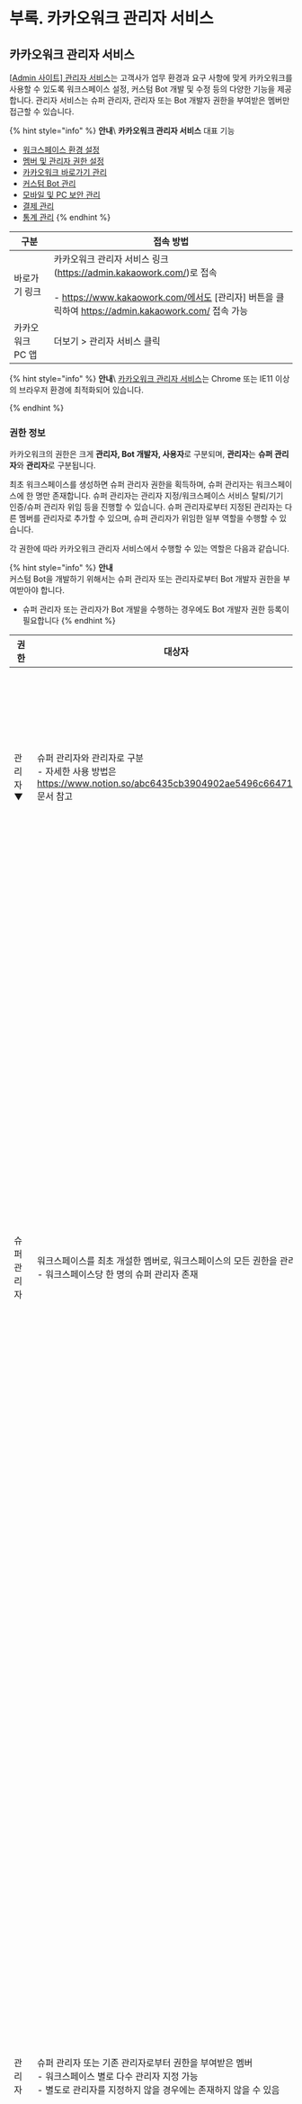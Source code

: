 # 부록. 카카오워크 관리자 서비스

## 카카오워크 관리자 서비스

[[Admin 사이트\] 관리자 서비스](https://admin.kakaowork.com/)는 고객사가 업무 환경과 요구 사항에 맞게 카카오워크를 사용할 수 있도록 워크스페이스 설정, 커스텀 Bot 개발 및 수정 등의 다양한 기능을 제공합니다. 관리자 서비스는 슈퍼 관리자, 관리자 또는 Bot 개발자 권한을 부여받은 멤버만 접근할 수 있습니다.

{% hint style="info" %}
**안내**\ 
**카카오워크 관리자 서비스** 대표 기능
* [워크스페이스 환경 설정](https://www.notion.so/7218c86c7c6b4b829d924df5469adcda)
* [멤버 및 관리자 권한 설정](https://www.notion.so/40c226233dab4bfaa0675f12770f3540)
* [카카오워크 바로가기 관리](https://www.notion.so/22ebe24d47804be3ae0ba4d288b44c77)
* [커스텀 Bot 관리](https://www.notion.so/d17fc11a945a45129657371bdaa6cd33)
* [모바일 및 PC 보안 관리](https://www.notion.so/ff61cee4d0004b6b98f4cf757c8bb38f)
* [결제 관리](https://www.notion.so/b6fbd5a435ac402fac3ea0ab7b62e836)
* [통계 관리](https://www.notion.so/1674c398edcc4faaa26b94a76419373e) 
{% endhint %}

| 구분 | 접속 방법 |
| --- | --- |
| 바로가기 링크 | 카카오워크 관리자 서비스 링크(https://admin.kakaowork.com/)로 접속<br><br> - https://www.kakaowork.com/에서도 [관리자] 버튼을 클릭하여 https://admin.kakaowork.com/ 접속 가능 |
| 카카오워크 PC 앱 | 더보기 > 관리자 서비스 클릭  |

{% hint style="info" %}
**안내**\ [카카오워크 관리자 서비스](https://admin.kakaowork.com/)는 Chrome 또는 IE11 이상의 브라우저 환경에 최적화되어 있습니다.

{% endhint %}

### 권한 정보

카카오워크의 권한은 크게 **관리자, Bot 개발자, 사용자**로 구분되며, **관리자**는 **슈퍼 관리자**와 **관리자**로 구분됩니다.

최초 워크스페이스를 생성하면 슈퍼 관리자 권한을 획득하며, 슈퍼 관리자는 워크스페이스에 한 명만 존재합니다. 슈퍼 관리자는 관리자 지정/워크스페이스 서비스 탈퇴/기기 인증/슈퍼 관리자 위임 등을 진행할 수 있습니다. 슈퍼 관리자로부터 지정된 관리자는 다른 멤버를 관리자로 추가할 수 있으며, 슈퍼 관리자가 위임한 일부 역할을 수행할 수 있습니다.

각 권한에 따라 카카오워크 관리자 서비스에서 수행할 수 있는 역할은 다음과 같습니다.

{% hint style="info" %}
**안내**\
커스텀 Bot을 개발하기 위해서는 슈퍼 관리자 또는 관리자로부터 Bot 개발자 권한을 부여받아야 합니다.
* 슈퍼 관리자 또는 관리자가 Bot 개발을 수행하는 경우에도 Bot 개발자 권한 등록이 필요합니다 {% endhint %}

| 권한 | 대상자 | 역할 |
| --- | --- | --- |
| 관리자 ▼ |  슈퍼 관리자와 관리자로 구분<br> - 자세한 사용 방법은 https://www.notion.so/abc6435cb3904902ae5496c66471497c 문서 참고 | 워크스페이스, 조직, 멤버 등 관리 책임자 |
|      슈퍼 관리자 | 워크스페이스를 최초 개설한 멤버로, 워크스페이스의 모든 권한을 관리<br> - 워크스페이스당 한 명의 슈퍼 관리자 존재 | 워크스페이스의 책임 관리<br> - 워크스페이스에 멤버 초대 및 관리<br> - 멤버에게 관리자, Bot 개발자 권한 부여<br> - 카카오워크 앱 내 Bot 노출 여부 설정 |
|      관리자 | 슈퍼 관리자 또는 기존 관리자로부터 권한을 부여받은 멤버<br> - 워크스페이스 별로 다수 관리자 지정 가능<br> - 별도로 관리자를 지정하지 않을 경우에는 존재하지 않을 수 있음 | 슈퍼 관리자가 위임한 일부 역할을 수행<br> - 워크스페이스에 멤버 초대 및 관리<br> - 멤버에게 관리자 또는 Bot 개발자 권한 부여<br> - 카카오워크 앱 내 Bot 노출 여부 설정 |
| 사용자 | 관리자나 Bot 개발자 권한 없이, 카카오워크만 사용하는 멤버<br> - 자세한 사용 방법은 https://www.notion.so/66999c5ad9d6492da7fa1aa44c255cd1 문서 참고 | 관리자 서비스에 접근 불가 |
| Bot 개발자 | 슈퍼관리자 또는 관리자로부터 개발자 권한을 부여받은 멤버 |  커스텀 Bot 생성, 개발한 Bot의 수정 및 관리<br> - 봇 관리 > Bot 개발 메뉴에만 접근 가능 |

### 메뉴 구성

[카카오워크 관리자 서비스](https://admin.kakaowork.com/)의 메뉴 구성은 다음과 같습니다.

![그림. 카카오워크 관리자 서비스](https://s3-us-west-2.amazonaws.com/secure.notion-static.com/e8bbfb80-215e-4315-b979-cc1aefa04485/%EC%B9%B4%EC%B9%B4%EC%98%A4%EC%9B%8C%ED%81%AC\_%EA%B4%80%EB%A6%AC%EC%9E%90\_%EC%84%9C%EB%B9%84%EC%8A%A4.png)

| 구분 | 설명 |
| --- | --- |
| https://www.notion.so/7218c86c7c6b4b829d924df5469adcda ▼ | 워크스페이스의 기본 정보와 프로필 정보 설정  |
|      https://www.notion.so/7218c86c7c6b4b829d924df5469adcda | 워크스페이스 이름과 ID 등과 같은 기본 정보 설정 |
|      https://www.notion.so/7218c86c7c6b4b829d924df5469adcda | 프로필에 표시할 항목 변경 |
| https://www.notion.so/40c226233dab4bfaa0675f12770f3540 ▼ | 워크스페이스의 멤버, 조직도, 직책/직위, 관리자 설정, 계정 연동 등 수행 |
|      https://www.notion.so/40c226233dab4bfaa0675f12770f3540 | 워크스페이스에 새로운 멤버 등록 및 기존 멤버의 정보 조회 또는 변경 |
|      https://www.notion.so/40c226233dab4bfaa0675f12770f3540 | 조직도 구성 및 조직도 정보 생성/관리 |
|      https://www.notion.so/40c226233dab4bfaa0675f12770f3540 | 워크스페이스 멤버들의 직책 또는 직위 설정 |
|      https://www.notion.so/40c226233dab4bfaa0675f12770f3540 | 워크스페이스 관리자를 설정 및 관리자별 접근 가능 메뉴 제한 설정 |
|      https://www.notion.so/40c226233dab4bfaa0675f12770f3540 | 카카오워크 앱과 다양한 회사 시스템과 연동ㅊ상세 작업은 https://account.kakaoi.ai/login/form페이지에서 진행 |
| https://www.notion.so/6771ab948065447faa4da9ede653cfc7 | 카카오워크 앱의 바로가기에 기본으로 제공되는 워크 서비스의 노출 여부를 설정 |
| https://www.notion.so/15854aaf2a3147a5a41c54e254aef1fb | 워크스페이스 멤버들에게 전달할 공지 게시글 작성 및 관리 |
| https://www.notion.so/22ebe24d47804be3ae0ba4d288b44c77 | 카카오워크 앱의 바로가기 메뉴에서 제공하는 서비스를 등록 및 편집 |
| https://www.notion.so/d17fc11a945a45129657371bdaa6cd33 ▼ | 기존 Bot을 관리 및 신규 Bot을 개발/관리 |
|      https://www.notion.so/d17fc11a945a45129657371bdaa6cd33 | 워크스페이스에서 사용 중인 Bot 내역과 활성화 여부 설정 |
|      https://www.notion.so/d17fc11a945a45129657371bdaa6cd33 | 워크스페이스용 Bot을 생성할 수 있는 개발자 추가 및 관리 |
|      https://www.notion.so/d17fc11a945a45129657371bdaa6cd33https://www.notion.so/d17fc11a945a45129657371bdaa6cd33 | 워크스페이스의 커스텀 Bot을 생성 및 관리<br> -Bot 개발자로 지정된 멤버만 Bot 개발 가능 |
|      http://kko.to/4jaSAsafj | Bot 개발을 위한 기술 문서인 https://docs.kakaoi.ai/kakao_work/webapireference/ 가이드로 연결 |
|      http://kko.to/JbJZAstfT | Block Kit을 활용하여 커스텀 Bot을 구성해 볼 수 있는 https://www.kakaowork.com/block-kit-builder로 연결 <br> -자세한 내용은 https://docs.kakaoi.ai/kakao_work/blockkit/appdix_c/ 참고 |
|      QnA 데이터 관리↗︎ | Kakao i Kasper 지식 검색에서 활용할 서비스 데이터 등록/관리 |
| https://www.notion.so/ff61cee4d0004b6b98f4cf757c8bb38f ▼ | 카카오워크의 PC 버전과 모바일 버전의 보안 관련 설정 관리 |
|      https://www.notion.so/ff61cee4d0004b6b98f4cf757c8bb38f | 카카오워크 사용과 관련된 보안 설정 가능 |
|      https://www.notion.so/ff61cee4d0004b6b98f4cf757c8bb38f | 카카오워크 PC 앱 사용과 관련된 보안 설정 관리 |
|      https://www.notion.so/ff61cee4d0004b6b98f4cf757c8bb38f | 카카오워크 모바일 앱 사용과 관련된 보안 설정 관리 |
|      https://www.notion.so/ff61cee4d0004b6b98f4cf757c8bb38f | 외부 카카오워크 워크스페이스 멤버와 대화 설정 가능 |
| https://www.notion.so/b6fbd5a435ac402fac3ea0ab7b62e836 ▼ | 월별 이용 내역과 납부 현황을 확인하고, 청구 정보를 조회 또는 변경 가능 |
|      https://www.notion.so/b6fbd5a435ac402fac3ea0ab7b62e836 | 카카오워크 이용과 관련된 청구현황 확인 |
| https://www.notion.so/1674c398edcc4faaa26b94a76419373e | 카카오워크 이용과 관련된 통계 분석 확인 |